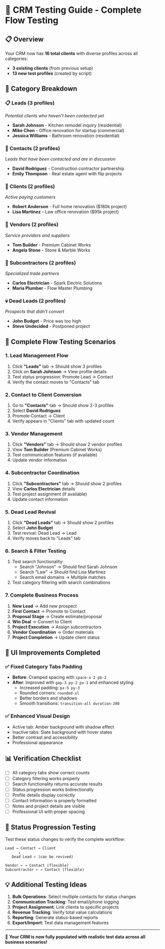 # 🧪 CRM Testing Guide - Complete Flow Testing

## 📋 Overview
Your CRM now has **16 total clients** with diverse profiles across all categories:
- **3 existing clients** (from previous setup)
- **13 new test profiles** (created by script)

## 🎯 Category Breakdown

### 📋 **Leads (3 profiles)**
*Potential clients who haven't been contacted yet*
- **Sarah Johnson** - Kitchen remodel inquiry (residential)
- **Mike Chen** - Office renovation for startup (commercial) 
- **Jessica Williams** - Bathroom renovation (residential)

### 💬 **Contacts (2 profiles)** 
*Leads that have been contacted and are in discussion*
- **David Rodriguez** - Construction contractor partnership
- **Emily Thompson** - Real estate agent with flip projects

### 👥 **Clients (2 profiles)**
*Active paying customers*
- **Robert Anderson** - Full home renovation ($180k project)
- **Lisa Martinez** - Law office renovation ($95k project)

### 🏪 **Vendors (2 profiles)**
*Service providers and suppliers*
- **Tom Builder** - Premium Cabinet Works
- **Angela Stone** - Stone & Marble Works

### 🔧 **Subcontractors (2 profiles)**
*Specialized trade partners*
- **Carlos Electrician** - Spark Electric Solutions
- **Maria Plumber** - Flow Master Plumbing

### 💀 **Dead Leads (2 profiles)**
*Prospects that didn't convert*
- **John Budget** - Price was too high
- **Steve Undecided** - Postponed project

## 🚀 Complete Flow Testing Scenarios

### 1. **Lead Management Flow**
1. Click **"Leads"** tab → Should show 3 profiles
2. Click on **Sarah Johnson** → View profile details
3. Test status progression: Promote Lead → Contact
4. Verify the contact moves to "Contacts" tab

### 2. **Contact to Client Conversion**
1. Go to **"Contacts"** tab → Should show 2-3 profiles
2. Select **David Rodriguez** 
3. Promote Contact → Client
4. Verify appears in "Clients" tab with updated count

### 3. **Vendor Management**
1. Click **"Vendors"** tab → Should show 2 vendor profiles
2. View **Tom Builder** (Premium Cabinet Works)
3. Test communication features (if available)
4. Update vendor information

### 4. **Subcontractor Coordination** 
1. Click **"Subcontractors"** tab → Should show 2 profiles
2. View **Carlos Electrician** details
3. Test project assignment (if available)
4. Update contact information

### 5. **Dead Lead Revival**
1. Click **"Dead Leads"** tab → Should show 2 profiles
2. Select **John Budget**
3. Test revival: Dead Lead → Lead
4. Verify moves back to "Leads" tab

### 6. **Search & Filter Testing**
1. Test search functionality:
   - Search "Johnson" → Should find Sarah Johnson
   - Search "Law" → Should find Lisa Martinez
   - Search email domains → Multiple matches
2. Test category filtering with search combinations

### 7. **Complete Business Process**
1. **New Lead** → Add new prospect
2. **First Contact** → Promote to Contact
3. **Proposal Stage** → Create estimate/proposal
4. **Win Deal** → Convert to Client
5. **Project Execution** → Assign subcontractors
6. **Vendor Coordination** → Order materials
7. **Project Completion** → Update client status

## 🎨 UI Improvements Completed

### ✅ **Fixed Category Tabs Padding**
- **Before**: Cramped spacing with `space-x-2 pb-2`
- **After**: Improved with `gap-3 py-2 px-1` and enhanced styling:
  - Increased padding: `px-5 py-3` 
  - Rounded corners: `rounded-xl`
  - Better borders and shadows
  - Smooth transitions: `transition-all duration-200`

### ✅ **Enhanced Visual Design**
- Active tab: Amber background with shadow effect
- Inactive tabs: Slate background with hover states
- Better contrast and accessibility
- Professional appearance

## 📊 Verification Checklist

- [ ] All category tabs show correct counts
- [ ] Category filtering works properly
- [ ] Search functionality returns accurate results
- [ ] Status progression works bidirectionally
- [ ] Profile details display correctly
- [ ] Contact information is properly formatted
- [ ] Notes and project details are visible
- [ ] Professional UI with proper spacing

## 🔄 Status Progression Testing

Test these status changes to verify the complete workflow:

```
Lead → Contact → Client
      ↓
   Dead Lead ← (can be revived)

Vendor ← → Contact (flexible)
Subcontractor ← → Contact (flexible)
```

## 💡 Additional Testing Ideas

1. **Bulk Operations**: Select multiple contacts for status changes
2. **Communication Tracking**: Test email/phone logging
3. **Project Assignment**: Link clients to specific projects
4. **Revenue Tracking**: Verify total value calculations
5. **Reporting**: Generate status-based reports
6. **Export/Import**: Test data management features

---

🎉 **Your CRM is now fully populated with realistic test data across all business scenarios!**